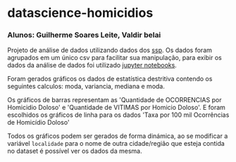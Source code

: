 # datascience-homicidios

### Alunos: Guilherme Soares Leite, Valdir belai

Projeto de análise de dados utilizando dados dos [ssp](https://www.ssp.sp.gov.br/estatistica/pesquisa.aspx).
Os dados foram agrupados em um único csv para facilitar sua manipulação, para exibir os dados da análise de dados foi utilizado [jupyter notebooks](https://jupyter.org/).

Foram gerados gráficos os dados de estatística destritiva contendo os seguintes calculos: moda, variancia, mediana e moda.

Os gráficos de barras representam as 'Quantidade de OCORRENCIAS por Homicidio Doloso' e 'Quantidade de VITIMAS por Homicio Doloso'.
E foram escolhidos os gráficos de linha para os dados 'Taxa por 100 mil Ocorrências de Homicídio Doloso'

Todos os gráficos podem ser gerados de forma dinámica, ao se modificar a variável `localidade` para o nome de outra cidade/região que esteja contida no dataset é possível ver os dados da mesma.